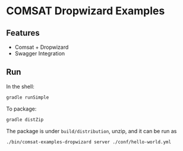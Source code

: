 # COMSAT Dropwizard Examples

## Features

- Comsat + Dropwizard
- Swagger Integration


## Run

In the shell:

```sh
gradle runSimple
```


To package:

```sh
gradle distZip
```

The package is under `build/distribution`, unzip, and it can be run as

```sh
./bin/comsat-examples-dropwizard server ./conf/hello-world.yml
```
